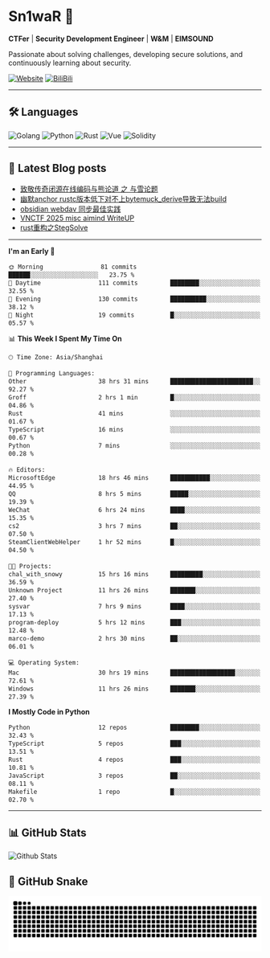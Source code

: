 # Sn1waR 👋

**CTFer** | **Security Development Engineer** | **W&M** | **EIMSOUND**

Passionate about solving challenges, developing secure solutions, and continuously learning about security.

[![Website](https://img.shields.io/website?url=https%3A%2F%2Fwww.snowywar.top)](https://www.snowywar.top) 
[![BiliBili](https://img.shields.io/badge/BiliBili-哔哩哔哩-00A1D6?style=flat&logo=bilibili&logoColor=white)](https://space.bilibili.com/8389161)  

---

## 🛠️ Languages
![Golang](https://img.shields.io/badge/-Golang-00ADD8?style=flat&logo=go&logoColor=white)
![Python](https://img.shields.io/badge/-Python-3776AB?style=flat&logo=python&logoColor=white)
![Rust](https://img.shields.io/badge/-Rust-000000?style=flat&logo=rust&logoColor=white)
![Vue](https://img.shields.io/badge/-Vue.js-4FC08D?style=flat&logo=vue.js&logoColor=white)
![Solidity](https://img.shields.io/badge/-Solidity-363636?style=flat&logo=solidity&logoColor=white)

---
## 📖 Latest Blog posts
<!-- BLOG-POST-LIST:START -->
- [致敬传奇闭源在线编码与熊论道 之 与雪论题](https://www.snowywar.top/4590.html)
- [幽默anchor rustc版本低下对不上bytemuck_derive导致无法build](https://www.snowywar.top/4587.html)
- [obsidian webdav 同步最佳实践](https://www.snowywar.top/4555.html)
- [VNCTF 2025 misc aimind WriteUP](https://www.snowywar.top/4546.html)
- [rust重构之StegSolve](https://www.snowywar.top/4541.html)
<!-- BLOG-POST-LIST:END -->
---
<!--START_SECTION:waka-->
**I'm an Early 🐤** 

```text
🌞 Morning                81 commits          ██████░░░░░░░░░░░░░░░░░░░   23.75 % 
🌆 Daytime                111 commits         ████████░░░░░░░░░░░░░░░░░   32.55 % 
🌃 Evening                130 commits         ██████████░░░░░░░░░░░░░░░   38.12 % 
🌙 Night                  19 commits          █░░░░░░░░░░░░░░░░░░░░░░░░   05.57 % 
```


📊 **This Week I Spent My Time On** 

```text
🕑︎ Time Zone: Asia/Shanghai

💬 Programming Languages: 
Other                    38 hrs 31 mins      ███████████████████████░░   92.27 % 
Groff                    2 hrs 1 min         █░░░░░░░░░░░░░░░░░░░░░░░░   04.86 % 
Rust                     41 mins             ░░░░░░░░░░░░░░░░░░░░░░░░░   01.67 % 
TypeScript               16 mins             ░░░░░░░░░░░░░░░░░░░░░░░░░   00.67 % 
Python                   7 mins              ░░░░░░░░░░░░░░░░░░░░░░░░░   00.28 % 

🔥 Editors: 
MicrosoftEdge            18 hrs 46 mins      ███████████░░░░░░░░░░░░░░   44.95 % 
QQ                       8 hrs 5 mins        █████░░░░░░░░░░░░░░░░░░░░   19.39 % 
WeChat                   6 hrs 24 mins       ████░░░░░░░░░░░░░░░░░░░░░   15.35 % 
cs2                      3 hrs 7 mins        ██░░░░░░░░░░░░░░░░░░░░░░░   07.50 % 
SteamClientWebHelper     1 hr 52 mins        █░░░░░░░░░░░░░░░░░░░░░░░░   04.50 % 

🐱‍💻 Projects: 
chal_with_snowy          15 hrs 16 mins      █████████░░░░░░░░░░░░░░░░   36.59 % 
Unknown Project          11 hrs 26 mins      ███████░░░░░░░░░░░░░░░░░░   27.40 % 
sysvar                   7 hrs 9 mins        ████░░░░░░░░░░░░░░░░░░░░░   17.13 % 
program-deploy           5 hrs 12 mins       ███░░░░░░░░░░░░░░░░░░░░░░   12.48 % 
marco-demo               2 hrs 30 mins       ██░░░░░░░░░░░░░░░░░░░░░░░   06.01 % 

💻 Operating System: 
Mac                      30 hrs 19 mins      ██████████████████░░░░░░░   72.61 % 
Windows                  11 hrs 26 mins      ███████░░░░░░░░░░░░░░░░░░   27.39 % 
```

**I Mostly Code in Python** 

```text
Python                   12 repos            ████████░░░░░░░░░░░░░░░░░   32.43 % 
TypeScript               5 repos             ███░░░░░░░░░░░░░░░░░░░░░░   13.51 % 
Rust                     4 repos             ███░░░░░░░░░░░░░░░░░░░░░░   10.81 % 
JavaScript               3 repos             ██░░░░░░░░░░░░░░░░░░░░░░░   08.11 % 
Makefile                 1 repo              █░░░░░░░░░░░░░░░░░░░░░░░░   02.70 % 
```




<!--END_SECTION:waka-->
---

## 📊 GitHub Stats
![Github Stats](https://github-readme-stats.vercel.app/api?username=jiayuqi7813&show_icons=true&theme=radical)

## 🐍 GitHub Snake
<picture>
  <source media="(prefers-color-scheme: dark)" srcset="https://raw.githubusercontent.com/jiayuqi7813/jiayuqi7813/output/github-contribution-grid-snake-dark.svg">
  <source media="(prefers-color-scheme: light)" srcset="https://raw.githubusercontent.com/jiayuqi7813/jiayuqi7813/output/github-contribution-grid-snake.svg">
  <img alt="github contribution grid snake animation" src="https://raw.githubusercontent.com/jiayuqi7813/jiayuqi7813/output/github-contribution-grid-snake.svg">
</picture>

